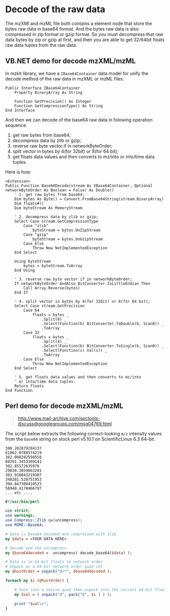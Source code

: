 # Decode of the raw data

The mzXMl and mzML file both contains a element node that store the bytes raw data in base64 format. And the bytes raw data is also compressed in zip format or gzip format. So you must decompress that raw data bytes by zip or gzip at first, and then you are able to get 32/64bit floats raw data tuples from the raw data.

## VB.NET demo for decode mzXML/mzML

In mzkit library, we have a ``IBase64Container`` data model for unify the decode method of the raw data in mzXML or mzML files:

```vbnet
Public Interface IBase64Container
    Property BinaryArray As String

    Function GetPrecision() As Integer
    Function GetCompressionType() As String
End Interface
```

And then we can decode of the base64 raw data in folowing operation sequence: 

1. get raw bytes from base64; 
2. decompress data by zlib or gzip; 
3. reverse raw byte vector if in networkByteOrder; 
4. split vector in bytes by 4(for 32bit) or 8(for 64 bit); 
5. get floats data values and then converts to mz/into or into/time data tuples.

Here is how:

```vbnet
<Extension> 
Public Function Base64Decode(stream As IBase64Container, Optional networkByteOrder As Boolean = False) As Double()
    ' 1. get raw bytes from base64; 
    Dim bytes As Byte() = Convert.FromBase64String(stream.BinaryArray)
    Dim floats#()
    Dim byteStream As MemoryStream

    ' 2. decompress data by zlib or gzip; 
    Select Case stream.GetCompressionType
        Case "zlib"
            byteStream = bytes.UnZipStream
        Case "gzip"
            byteStream = bytes.UnGzipStream
        Case Else
            Throw New NotImplementedException
    End Select

    Using byteStream
        bytes = byteStream.ToArray
    End Using

    ' 3. reverse raw byte vector if in networkByteOrder; 
    If networkByteOrder AndAlso BitConverter.IsLittleEndian Then
        Call Array.Reverse(bytes)
    End If

    ' 4. split vector in bytes by 4(for 32bit) or 8(for 64 bit);
    Select Case stream.GetPrecision
        Case 64
            floats = bytes _
                .Split(8) _
                .Select(Function(b) BitConverter.ToDouble(b, Scan0)) _
                .ToArray
        Case 32
            floats = bytes _
                .Split(4) _
                .Select(Function(b) BitConverter.ToSingle(b, Scan0)) _
                .Select(Function(s) Val(s)) _
                .ToArray
        Case Else
            Throw New NotImplementedException
    End Select

    ' 5. get floats data values and then converts to mz/into 
    ' or into/time data tuples.
    Return floats
End Function
```

## Perl demo for decode mzXML/mzML

> http://www.mail-archive.com/spctools-discuss@googlegroups.com/msg04769.html

The script below extracts the following correct-looking ``m/z`` intensity values from the ``base64`` string on stock perl v5.10.1 on ScientificLinux 6.3 
64-bit.

```
300.282879284137
61862.0788574219
302.008202550558
88391.3453369141
302.85572635976
29830.3859863281
303.910843219307
348281.520751953
304.847300410523
58940.4178466797
... etc ....
```

```perl
#!/usr/bin/perl

use strict;
use warnings;
use Compress::Zlib qw(uncompress);
use MIME::Base64;

# Data is Base64 encoded and compressed with zlib
my $data = <YOUR DATA HERE>

# Decode and the uncompress
my $base64decoded =  uncompress( decode_base64($data) );

# Data is in 64-bit floats in network order
# Unpack as a 64-bit network order quad int
my @hostOrder = unpack("Q>*", $base64decoded );

foreach my $i (@hostOrder) {

    # Pack into a native quad then unpack into the correct 64-bit float
    my $val = ( unpack("d", pack("Q", $i ) ) );

    print "$val\n";
}
```